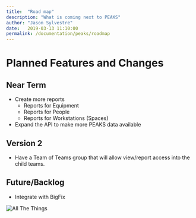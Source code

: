 ```yaml
---
title:  "Road map"
description: "What is coming next to PEAKS"
author: "Jason Sylvestre"
date:   2019-03-13 11:10:00
permalink: /documentation/peaks/roadmap
---
```


# Planned Features and Changes

## Near Term
* Create more reports
  * Reports for Equipment
  * Reports for People
  * Reports for Workstations (Spaces)
* Expand the API to make more PEAKS data available

## Version 2
* Have a Team of Teams group that will allow view/report access into the child teams.

## Future/Backlog
* Integrate with BigFix


![All The Things](https://computing.caes.ucdavis.edu/media/peaks/all-the-things.jpg "All The Things")
